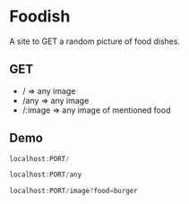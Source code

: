 # Foodish

A site to GET a random picture of food dishes.

## GET

  - / => any image
  - /any => any image
  - /:image => any image of mentioned food


## Demo

```js
localhost:PORT/

localhost:PORT/any

localhost:PORT/image?food=burger
```
